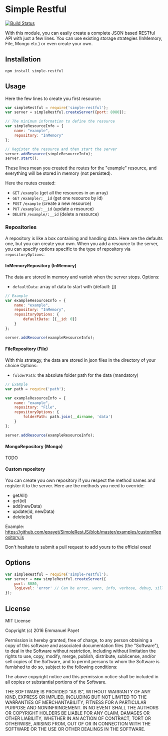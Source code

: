 # Simple Restful

[![Build Status](https://travis-ci.org/epayet/simple-restful.svg?branch=master)](https://travis-ci.org/epayet/simple-restful)

With this module, you can easily create a complete JSON based RESTful API with just a few lines.
You can use existing storage strategies (InMemory, File, Mongo etc.) or even create your own.

## Installation

`npm install simple-restful`

## Usage

Here the few lines to create you first resource:

```javascript
var simpleRestful = require('simple-restful');
var server = simpleRestful.createServer({port: 8080});

// The minimum information to define the resource
var simpleResourceInfo = {
    name: "example",
    repository: "InMemory"
};

// Register the resource and then start the server
server.addResource(simpleResourceInfo);
server.start();
```

These lines mean you created the routes for the "example" resource, and everything will be stored in memory 
(not persisted).

Here the routes created:

* `GET`       `/example`            (get all the resources in an array)
* `GET`       `/example/:__id`      (get one resource by id)
* `POST`      `/example`            (create a new resource)
* `PUT`       `/example/:__id`      (update a resource)
* `DELETE`    `/example/:__id`      (delete a resource)

### Repositories

A repository is like a box containing and handling data. Here are the defaults one, but you can create your own.
When you add a resource to the server, you can specify options specific to the type of repository via `repositoryOptions`:

#### InMemoryRepository (InMemory)

The data are stored in memory and vanish when the server stops. Options:

* `defaultData`: array of data to start with (default: [])

```javascript
// Example
var exampleResourceInfo = {
    name: "example",
    repository: "InMemory",
    repositoryOptions: {            
        defaultData: [{__id: 0}]
    }       
};

server.addResource(exampleResourceInfo);
```

#### FileRepository (File)

With this strategy, the data are stored in json files in the directory of your choice Options:

* `folderPath`: the absolute folder path for the data (mandatory)

```javascript
// Example
var path = require('path');

var exampleResourceInfo = {
    name: "example",
    repository: "File",
    repositoryOptions: {            
        folderPath: path.join(__dirname, 'data')
    }       
};

server.addResource(exampleResourceInfo);
```

#### MongoRepository (Mongo)

TODO

#### Custom repository

You can create you own repository if you respect the method names and register it to the server.
Here are the methods you need to override:

* getAll()
* get(id)
* add(newData)
* update(id, newData)
* delete(id)

Example: https://github.com/epayet/SimpleRestJS/blob/master/examples/customRepository.js

Don't hesitate to submit a pull request to add yours to the official ones!

## Options

```javascript
var simpleRestful = require('simple-restful');
var server = new simpleRestful.createServer({
    port: 8080,
    logLevel: 'error' // Can be error, warn, info, verbose, debug, silly
});
```

## License

MIT License

Copyright (c) 2016 Emmanuel Payet

Permission is hereby granted, free of charge, to any person obtaining a copy
of this software and associated documentation files (the "Software"), to deal
in the Software without restriction, including without limitation the rights
to use, copy, modify, merge, publish, distribute, sublicense, and/or sell
copies of the Software, and to permit persons to whom the Software is
furnished to do so, subject to the following conditions:

The above copyright notice and this permission notice shall be included in all
copies or substantial portions of the Software.

THE SOFTWARE IS PROVIDED "AS IS", WITHOUT WARRANTY OF ANY KIND, EXPRESS OR
IMPLIED, INCLUDING BUT NOT LIMITED TO THE WARRANTIES OF MERCHANTABILITY,
FITNESS FOR A PARTICULAR PURPOSE AND NONINFRINGEMENT. IN NO EVENT SHALL THE
AUTHORS OR COPYRIGHT HOLDERS BE LIABLE FOR ANY CLAIM, DAMAGES OR OTHER
LIABILITY, WHETHER IN AN ACTION OF CONTRACT, TORT OR OTHERWISE, ARISING FROM,
OUT OF OR IN CONNECTION WITH THE SOFTWARE OR THE USE OR OTHER DEALINGS IN THE
SOFTWARE.